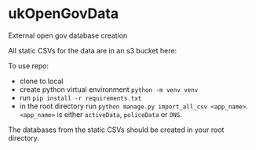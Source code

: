 # ukOpenGovData
External open gov database creation

All static CSVs for the data are in an s3 bucket here:

To use repo: 
- clone to local
- create python virtual environment `python -m venv venv`
- run `pip install -r requirements.txt`
- in the root directory run `python manage.py import_all_csv <app_name>`. `<app_name>` is either `activeData`, `policeData` or `ONS`.

The databases from the static CSVs should be created in your root directory.
